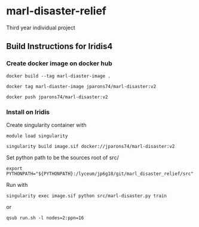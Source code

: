 # marl-disaster-relief
Third year individual project

## Build Instructions for Iridis4



### Create docker image on docker hub

`docker build --tag marl-diaster-image .`

`docker tag marl-diaster-image jparons74/marl-disaster:v2 `

`docker push jparons74/marl-disaster:v2`

### Install on Iridis

Create singularity container with 

`module load singularity`

`singularity build image.sif docker://jparons74/marl-disaster:v2`


Set python path to be the sources root of src/

`export PYTHONPATH="${PYTHONPATH}:/lyceum/jp6g18/git/marl_disaster_relief/src"`

Run with 

`singularity exec image.sif python src/marl-disaster.py train`

or

`qsub run.sh -l nodes=2:ppn=16`
